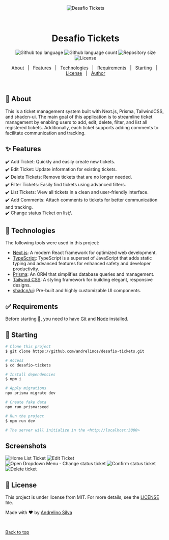 <div align="center" id="top">
  <img src="./.github/home.png" alt="Desafio Tickets" />

  &#xa0;

  <!-- <a href="https://desafiotickets.netlify.app">Demo</a> -->
</div>

<h1 align="center">Desafio Tickets</h1>

<p align="center">
  <img alt="Github top language" src="https://img.shields.io/github/languages/top/andrelinos/desafio-tickets?color=56BEB8">

  <img alt="Github language count" src="https://img.shields.io/github/languages/count/andrelinos/desafio-tickets?color=56BEB8">

  <img alt="Repository size" src="https://img.shields.io/github/repo-size/andrelinos/desafio-tickets?color=56BEB8">

  <img alt="License" src="https://img.shields.io/github/license/andrelinos/desafio-tickets?color=56BEB8">

  </p>

<!-- Status -->

<!-- <h4 align="center">
	🚧  Desafio Tickets 🚀 Under construction...  🚧
</h4>

<hr> -->

<p align="center">
  <a href="#dart-about">About</a> &#xa0; | &#xa0;
  <a href="#sparkles-features">Features</a> &#xa0; | &#xa0;
  <a href="#rocket-technologies">Technologies</a> &#xa0; | &#xa0;
  <a href="#white_check_mark-requirements">Requirements</a> &#xa0; | &#xa0;
  <a href="#checkered_flag-starting">Starting</a> &#xa0; | &#xa0;
  <a href="#memo-license">License</a> &#xa0; | &#xa0;
  <a href="https://github.com/andrelinos" target="_blank">Author</a>
</p>

<br>

## :dart: About ##

This is a ticket management system built with Next.js, Prisma, TailwindCSS, and shadcn-ui. The main goal of this application is to streamline ticket management by enabling users to add, edit, delete, filter, and list all registered tickets. Additionally, each ticket supports adding comments to facilitate communication and tracking.

## :sparkles: Features ##

:heavy_check_mark: Add Ticket: Quickly and easily create new tickets.\
:heavy_check_mark: Edit Ticket: Update information for existing tickets.\
:heavy_check_mark: Delete Tickets: Remove tickets that are no longer needed.\
:heavy_check_mark: Filter Tickets: Easily find tickets using advanced filters.\
:heavy_check_mark: List Tickets: View all tickets in a clean and user-friendly interface.\
:heavy_check_mark: Add Comments: Attach comments to tickets for better communication and tracking.\
:heavy_check_mark: Change status Ticket on list;\

## :rocket: Technologies ##

The following tools were used in this project:

- [Next.js](https://nextjs.org/): A modern React framework for optimized web development.
- [TypeScript](https://www.typescriptlang.org/): TypeScript is a superset of JavaScript that adds static typing and advanced features for enhanced safety and developer productivity.
- [Prisma](https://www.prisma.io/): An ORM that simplifies database queries and management.
- [Tailwind CSS](https://tailwindcss.com/): A styling framework for building elegant, responsive designs.
- [shadcn/ui](https://ui.shadcn.com/): Pre-built and highly customizable UI components.

## :white_check_mark: Requirements ##

Before starting :checkered_flag:, you need to have [Git](https://git-scm.com) and [Node](https://nodejs.org/en/) installed.

## :checkered_flag: Starting ##

```bash
# Clone this project
$ git clone https://github.com/andrelinos/desafio-tickets.git

# Access
$ cd desafio-tickets

# Install dependencies
$ npm i

# Apply migrations
npx prisma migrate dev

# Create fake data
npm run prisma:seed

# Run the project
$ npm run dev

# The server will initialize in the <http://localhost:3000>
```

## Screenshots

![Home List Ticket](.github/home.png)
![Edit Ticket](.github/edit.png)
![Open Dropdown Menu - Change status ticket](.github/change-status.png)
![Confirm status ticket](.github/change-status-set.png)
![Delete ticket](.github/delete.png)

## :memo: License ##

This project is under license from MIT. For more details, see the [LICENSE](LICENSE.md) file.

Made with :heart: by <a href="https://github.com/andrelinos" target="_blank">Andrelino Silva</a>

&#xa0;

<a href="#top">Back to top</a>

